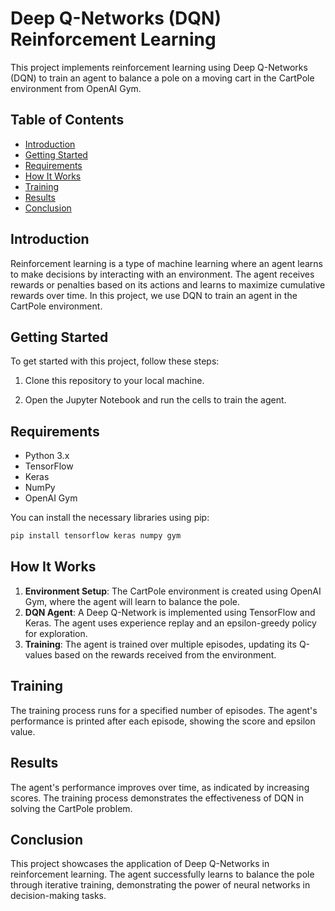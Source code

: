 # Deep Q-Networks (DQN) Reinforcement Learning

This project implements reinforcement learning using Deep Q-Networks (DQN) to train an agent to balance a pole on a moving cart in the CartPole environment from OpenAI Gym.

## Table of Contents

- [Introduction](#introduction)
- [Getting Started](#getting-started)
- [Requirements](#requirements)
- [How It Works](#how-it-works)
- [Training](#training)
- [Results](#results)
- [Conclusion](#conclusion)

## Introduction

Reinforcement learning is a type of machine learning where an agent learns to make decisions by interacting with an environment. The agent receives rewards or penalties based on its actions and learns to maximize cumulative rewards over time. In this project, we use DQN to train an agent in the CartPole environment.

## Getting Started

To get started with this project, follow these steps:

1. Clone this repository to your local machine.

2. Open the Jupyter Notebook and run the cells to train the agent.

## Requirements

- Python 3.x
- TensorFlow
- Keras
- NumPy
- OpenAI Gym

You can install the necessary libraries using pip:

```bash
pip install tensorflow keras numpy gym
```

## How It Works

1. **Environment Setup**: The CartPole environment is created using OpenAI Gym, where the agent will learn to balance the pole.
2. **DQN Agent**: A Deep Q-Network is implemented using TensorFlow and Keras. The agent uses experience replay and an epsilon-greedy policy for exploration.
3. **Training**: The agent is trained over multiple episodes, updating its Q-values based on the rewards received from the environment.

## Training

The training process runs for a specified number of episodes. The agent's performance is printed after each episode, showing the score and epsilon value.

## Results

The agent's performance improves over time, as indicated by increasing scores. The training process demonstrates the effectiveness of DQN in solving the CartPole problem.

## Conclusion

This project showcases the application of Deep Q-Networks in reinforcement learning. The agent successfully learns to balance the pole through iterative training, demonstrating the power of neural networks in decision-making tasks.
